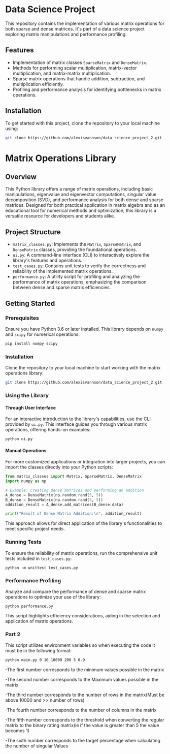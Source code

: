 # Data Science Project 

This repository contains the implementation of various matrix operations for both sparse and dense matrices. It's part of a data science project exploring matrix manipulations and performance profiling.

## Features

- Implementation of matrix classes `SparseMatrix` and `DenseMatrix`.
- Methods for performing scalar multiplication, matrix-vector multiplication, and matrix-matrix multiplication.
- Sparse matrix operations that handle addition, subtraction, and multiplication efficiently.
- Profiling and performance analysis for identifying bottlenecks in matrix operations.

## Installation

To get started with this project, clone the repository to your local machine using:

```sh
git clone https://github.com/alexisvannson/data_science_project_2.git
```
# Matrix Operations Library

## Overview

This Python library offers a range of matrix operations, including basic manipulations, eigenvalue and eigenvector computations, singular value decomposition (SVD), and performance analysis for both dense and sparse matrices. Designed for both practical application in matrix algebra and as an educational tool for numerical methods and optimization, this library is a versatile resource for developers and students alike.

## Project Structure

- `matrix_classes.py`: Implements the `Matrix`, `SparseMatrix`, and `DenseMatrix` classes, providing the foundational operations.
- `ui.py`: A command-line interface (CLI) to interactively explore the library's features and operations.
- `test_cases.py`: Contains unit tests to verify the correctness and reliability of the implemented matrix operations.
- `performance.py`: A utility script for profiling and analyzing the performance of matrix operations, emphasizing the comparison between dense and sparse matrix efficiencies.

## Getting Started

### Prerequisites

Ensure you have Python 3.6 or later installed. This library depends on `numpy` and `scipy` for numerical operations:

```sh
pip install numpy scipy
```

### Installation

Clone the repository to your local machine to start working with the matrix operations library:

```sh
git clone https://github.com/alexisvannson/data_science_project_2.git
```

### Using the Library

#### Through User Interface

For an interactive introduction to the library's capabilities, use the CLI provided by `ui.py`. This interface guides you through various matrix operations, offering hands-on examples:

```sh
python ui.py
```

#### Manual Operations

For more customized applications or integration into larger projects, you can import the classes directly into your Python scripts:

``` python
from matrix_classes import Matrix, SparseMatrix, DenseMatrix
import numpy as np

# Example: Creating dense matrices and performing an addition
A_dense = DenseMatrix(np.random.rand(5, 5))
B_dense = DenseMatrix(np.random.rand(5, 5))
addition_result = A_dense.add_matrices(B_dense.data)

print("Result of Dense Matrix Addition:\n", addition_result)
```

This approach allows for direct application of the library's functionalities to meet specific project needs.

### Running Tests

To ensure the reliability of matrix operations, run the comprehensive unit tests included in `test_cases.py`:

```
python -m unittest test_cases.py
```

### Performance Profiling

Analyze and compare the performance of dense and sparse matrix operations to optimize your use of the library:

```
python performance.py
```

This script highlights efficiency considerations, aiding in the selection and application of matrix operations.

### Part 2
This script utilizes environment variables so when executing the code it must be in the following format:
```sh
python main.py 0 10 10000 200 5 0.9
```

-The first number corresponds to the minimum values possible in the matrix

-The second number corresponds to the Maximum values possible in the matrix

-The third number corresponds to the number of rows in the matrix(Must be above 10000 and >> number of rows)

-The fourth number corresponds to the number of columns in the matrix

-The fifth number corresponds to the threshold when converting the regular matrix to the binary rating matrix(ie if the value is greater than 5 the value becomes 1)

-The sixth number corresponds to the target percentage when calculating the number of singular Values
